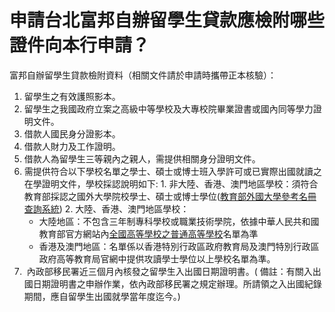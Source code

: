 # 申請台北富邦自辦留學生貸款應檢附哪些證件向本行申請？

富邦自辦留學生貸款檢附資料（相關文件請於申請時攜帶正本核驗）：

  1. 留學生之有效護照影本。
  2. 留學生之我國政府立案之高級中等學校及大專校院畢業證書或國內同等學力證明文件。
  3. 借款人國民身分證影本。
  4. 借款人財力及工作證明。
  5. 借款人為留學生三等親內之親人，需提供相關身分證明文件。
  6. 需提供符合以下學校名單之學士、碩士或博士班入學許可或已實際出國就讀之在學證明文件，學校採認說明如下: 
    1. 非大陸、香港、澳門地區學校：須符合教育部採認之國外大學院校學士、碩士或博士學位([教育部外國大學參考名冊查詢系統](https://www.fsedu.moe.gov.tw/home.aspx))
    2. 大陸、香港、澳門地區學校： 
       * 大陸地區：不包含三年制專科學校或職業技術學院，依據中華人民共和國教育部官方網站內[全國高等學校之普通高等學校](http://www.moe.gov.cn/srcsite/A03/moe_634/201706/t20170614_306900.html)名單為準
       * 香港及澳門地區：名單係以香港特別行政區政府教育局及澳門特別行政區政府高等教育局官網中提供攻讀學士學位以上學校名單為準。
  7.  內政部移民署近三個月內核發之留學生入出國日期證明書。( 備註：有關入出國日期證明書之申辦作業，依內政部移民署之規定辦理。所請領之入出國紀錄期間，應自留學生出國就學當年度迄今。)



